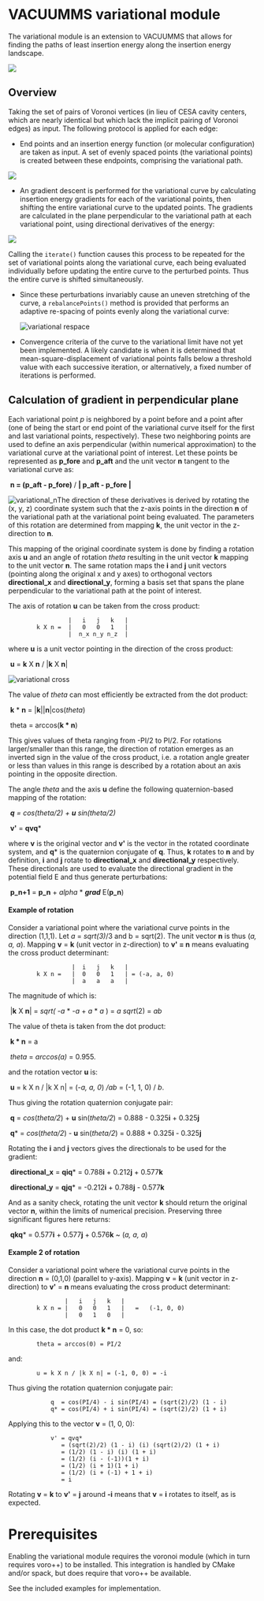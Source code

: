 # VACUUMMS variational module

The variational module is an extension to VACUUMMS that allows for finding the paths of least insertion energy along the insertion energy landscape. 

![](variational.png)

## Overview

Taking the set of pairs of Voronoi vertices (in lieu of CESA cavity centers, which are nearly identical but which lack the implicit pairing of Voronoi edges) as input. The following protocol is applied for each edge:

- End points and an insertion energy function (or molecular configuration) are taken as input. A set of evenly spaced points (the variational points) is created between these endpoints, comprising the variational path. 

![](variational_points.png)

- An gradient descent is performed for the variational curve by calculating insertion energy gradients for each of the variational points, then shifting the entire variational curve to the updated points. The gradients are calculated in the plane perpendicular to the variational path at each variational point, using directional derivatives of the energy:

![](variational_perpendicular.png)

Calling the `iterate()` function causes this process to be repeated for the set of variational points along the variational curve, each being evaluated individually before updating the entire curve to the perturbed points. Thus the entire curve is shifted simultaneously.

- Since these perturbations invariably cause an uneven stretching of the curve, a `rebalancePoints()` method is provided that performs an adaptive re-spacing of points evenly along the variational curve:

  ![variational respace](variational_respace.png)

- Convergence criteria of the curve to the variational limit have not yet been implemented. A likely candidate is when it is determined that mean-square-displacement of variational points falls below a threshold value with each successive iteration, or alternatively, a fixed number of iterations is performed. 

## Calculation of gradient in perpendicular plane

Each variational point *p* is neighbored by a point before and a point after (one of being the start or end point of the variational curve itself for the first and last variational points, respectively). These two neighboring points are used to define an axis perpendicular (within numerical approximation) to the variational curve at the variational point of interest. Let these points be represented as **p_fore** and **p_aft** and the unit vector **n** tangent to the variational curve as:

​		**n = (p_aft - p_fore)** /  **| p_aft - p_fore |**  

![variational_n](variational_n.png)The direction of these derivatives is derived by rotating the (x, y, z) coordinate system such that the z-axis points in the direction **n** of the variational path at the variational point being evaluated. The parameters of this rotation are determined from mapping **k**, the unit vector in the z-direction to **n**.

This mapping of the original coordinate system is done by finding a rotation axis **u** and an angle of rotation *theta* resulting in the unit vector **k** mapping to the unit vector **n**. The same rotation maps the **i** and **j** unit vectors (pointing along the original x and y axes) to orthogonal vectors **directional_x** and  **directional_y**, forming a basis set that spans the plane perpendicular to the variational path at the point of interest.

The axis of rotation **u** can be taken from the cross product:

			         |	 i	 j	 k	 |
			k X n =	 |	 0	 0	 1	 |
			         |	n_x	n_y	n_z	 | 

where **u** is a unit vector pointing in the direction of the cross product:

​		**u** = **k** X **n** / |**k** X **n**|

![variational cross](variational_cross.png)

The value of *theta* can most efficiently be extracted from the dot product:

​		**k** * **n** = |**k**||**n**|cos(*theta*)

​		theta = arccos(**k * n**)

This gives values of theta ranging from -PI/2 to PI/2. For rotations larger/smaller than this range, the direction of rotation emerges as an inverted sign in the value of the cross product, i.e. a rotation angle greater or less than values in this range is described by a rotation about an axis pointing in the opposite direction. 

The angle *theta* and the axis **u** define the following quaternion-based mapping of the rotation:

​		***q** = cos(theta/2) + **u** sin(theta/2)*

​		**v'** = **qvq*** 

where **v** is the original vector and **v'** is the vector in the rotated coordinate system, and **q*** is the quaternion conjugate of **q**. Thus, **k** rotates to **n** and by definition, **i** and **j** rotate to **directional_x** and **directional_y** respectively. These directionals are used to evaluate the directional gradient in the potential field E and thus generate perturbations:

​		**p_n+1** = **p_n** + *alpha* * ***grad*** E(**p_n**)

#### Example of rotation

Consider a variational point where the variational curve points in the direction (1,1,1). Let *a* = *sqrt(*3*)*/3 and b = sqrt(2). The unit vector **n** is thus (*a, a, a*). Mapping **v** = **k** (unit vector in z-direction) to **v' = n** means evaluating the cross product determinant:

			          |	 i	 j	 k	 |
			k X n =   |	 0	 0	 1	 | = (-a, a, 0)
			          |	 a	 a	 a	 | 

The magnitude of which is:

​		|**k** X **n**| = *sqrt( -a* * -*a* + *a* * *a* ) = *a sqrt*(2) = *ab*

The value of theta is taken from the dot product:

​		**k * n** = a

​		*theta* = *arccos(a)* = 0.955.

and the rotation vector **u** is:

​		**u** = k X n / |k X n| = (*-a, a, 0*) */ab* = (-1, 1, 0) / *b*.

Thus giving the rotation quaternion conjugate pair:

​		**q** = *cos*(*theta/2*) + **u** sin(*theta/2*) = 0.888 - 0.325**i** + 0.325**j**

​		**q*** = *cos*(*theta/2*) - **u** sin(*theta/2*) = 0.888 + 0.325**i** - 0.325**j**

Rotating the **i** and **j** vectors gives the directionals to be used for the gradient:

​		**directional_x** =  **qiq*** = 0.788**i** + 0.212**j** + 0.577**k**

​		**directional_y** = **qjq*** = -0.212**i** + 0.788**j** - 0.577**k**

And as a sanity check, rotating the unit vector **k** should return the original vector **n**, within the limits of numerical precision. Preserving three significant figures here returns:

​		**qkq*** = 0.577**i** + 0.577**j** + 0.576**k** ~ (*a, a, a*)

#### Example 2 of rotation

Consider a variational point where the variational curve points in the direction **n** = (0,1,0) (parallel to y-axis). Mapping **v** = **k** (unit vector in z-direction) to **v'** = **n** means evaluating the cross product determinant:

			        |	i	j	k	|
			k X n =	|	0	0	1	|	=	(-1, 0, 0)
			        |	0	1	0	| 

In this case, the dot product **k * n** = 0, so:

			theta = arccos(0) = PI/2

and:

			u = k X n / |k X n| = (-1, 0, 0) = -i

Thus giving the rotation quaternion conjugate pair:

```	
            q  = cos(PI/4) - i sin(PI/4) = (sqrt(2)/2) (1 - i)
            q* = cos(PI/4) + i sin(PI/4) = (sqrt(2)/2) (1 + i)
```	

Applying this to the vector **v** = (1, 0, 0):

```	
            v' = qvq* 
               = (sqrt(2)/2) (1 - i) (i) (sqrt(2)/2) (1 + i)
               = (1/2) (1 - i) (i) (1 + i)
               = (1/2) (i - (-1))(1 + i)
               = (1/2) (i + 1)(1 + i)
               = (1/2) (i + (-1) + 1 + i)
               = i
```

Rotating **v** = **k** to **v'** = **j** around **-i** means that **v** = **i** rotates to itself, as is expected. 


# Prerequisites

Enabling the variational module requires the voronoi module (which in turn requires voro++) to be installed. This integration is handled by CMake and/or spack, but does require that voro++ be available. 

See the included examples for implementation. 

